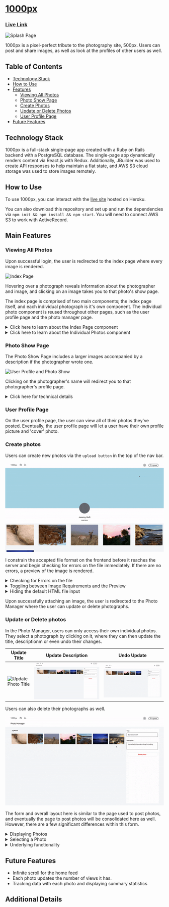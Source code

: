 # [1000px](https://asd-1000pix.herokuapp.com/)

### [Live Link](https://asd-1000pix.herokuapp.com/)

![Splash Page](readme_assets/splash.gif)

1000px is a pixel-perfect tribute to the photography site, 500px. Users can post and share images, as well as look at the profiles of other users as well.

## Table of Contents

  - [Technology Stack](#Technology-Stack)
  - [How to Use](#How-to-Use)
  - [Features](#Features)
    * [Viewing All Photos](#Viewing-All-Photos)
    * [Photo Show Page](#Photo-Show-Page)
    * [Create Photos](#Create-Photos)
    * [Update or Delete Photos](#Update-or-Delete-Photos)
    * [User Profile Page](#User-Profile-Page)
  - [Future Features](#Future-Features)

## Technology Stack

  1000px is a full-stack single-page app created with a Ruby on Rails backend with a PostgreSQL database. The single-page app dynamically renders content via React.js with Redux. Additionally, JBuilder was used to create API responses to help maintain a flat state, and AWS S3 cloud storage was used to store images remotely.

## How to Use

  To use 1000px, you can interact with the [live site](https://asd-1000pix.herokuapp.com/) hosted on Heroku. 
  
  You can also download this repository and set up and run the dependencies via `npm init && npm install && npm start`. You will need to connect AWS S3 to work with ActiveRecord.

## Main Features

### Viewing All Photos

  Upon successful login, the user is redirected to the index page where every image is rendered.

  ![Index Page](readme_assets/index.gif)

  Hovering over a photograph reveals information about the photographer and image, and clicking on an image takes you to that photo's show page.

  The index page is comprised of two main components; the index page itself, and each individual photograph is it's own component. The individual photo component is reused throughout other pages, such as the user profile page and the photo manager page.

<details>
  <summary>Click here to learn about the Index Page component</summary>

  The index page renders every image. As soon as the component mounts, we dispatch a request to fetch each photo, and update our state to contain the photos.

```js
  componentDidMount(){
    this.props.fetchPhotos()
      .then( () => this.setState({
        photos: this.props.photos
      })
      )
  }
```

  This component serves to hold individual photo components.

<details>
<summary>

Click here to see additional details on how `fetchPhotos()` works:

</summary>

  To encapsulate the code, the `fetchPhotos` used here is defined within [photo_actions.js](). 

```js
export const fetchPhotos = () => dispatch => ( 
  APIUtil.fetchPhotos()
    .then(photos => (dispatch(receivePhotos(photos))
      ), err => (
        dispatch(receiveErrors(err.responseJSON))
    ))
);
```   

  Within our photo actions, we use `thunk middleware` to intercept our AJAX call (encapsulated as `APIUtil.fetchPhotos()`), and send the results of our query to the `photos reducer`, which helps maintain our slice of state.

Our `APIUtil.fetchPhotos` is a simple `GET` request:

```js
export const fetchPhotos = () => (
  $.ajax({
    method: 'get',
    url: `/api/photos`,
  })
); 
```

</details>

  Once we have our photos, we map through the array of photos, and thread the photo URL and title as props to each component, `IndvPhoto` (Individual Photo).

```js
<div className="index_page_page">
  {this.state.photos.map((photo, idx) => (
    <Link to={`/photo/${photo.id}`} key={`link_photo_${idx}`} style={{ height: "fit-content" }} >
      <IndvPhoto
        title={photo.title}
        url={photo.fileUrl}
        key={`photo_${idx}`}
      />
    </Link>
  ))
  }
</div>
```

  By wrapping each photo within a `Link` tag, clicking on each image will redirect a user to that photo's show page.

</details>

<details>
  <summary>Click here to learn about the Individual Photos component</summary>

  Because we thread in the url from the index page, we do not need to fetch the photo from the database again. We deconstruct our props object as follows:

```js
  let {title, url, height, editMode, chosen} = this.props;
```

  The `height` and `chosen` props were not threaded when we were on the main index page, but they are used when we are on the 'Photo Manager' page where we can choose a picture to update.

  We then define the object nonHover to encapsulate our inline styling for each individual photograph

```js
let nonHover = {
  backgroundImage: `url(${url})`,
  backgroundSize: 'cover',
  // height: '250px',
  width: 'auto',
}
```
  I used to define a fixed height per image, but I realized I would need a different default height in the photo manager. I wrote the following conditional to assign the height if it is provided as a prop:

```js
if (height) { // if we pass in a height prop
  nonHover.height = height;
} else {
  nonHover.height= "250px";
}
```

  I use inline styling to immediately define the size of each image and prevent content on the page from reshuffling as images load.

  Each photo is a `div` with the class name `indvPhoto`.

```js
<div className="indvPhoto" style={nonHover}>
  <div className="i_p_gradient">
    <div className="top">
      {/* <h1>Placeholder Top</h1> */}
    </div>
    <div className="bottom">
      <h4>{title}</h4>
    </div>
  </div>
  {/* <img src={url} alt={title}/> */}
</div>
```

  By having the image be a div, we can nest in additional `divs`. In this case, there is a container for information to display on hover; if a mouse hovers over the nested gradient, the shadows along with the photo's title will appear.

</details>

### Photo Show Page

  The Photo Show Page includes a larger images accompanied by a description if the photographer wrote one.

  ![User Profile and Photo Show](readme_assets/user_prof.gif)

  Clicking on the photographer's name will redirect you to that photographer's profile page.

  <details>
    <summary>Click here for technical details</summary>

  We reach each photo-show page by assinging the URL in each `<Link>` to be the photo's ID. Therefore, to fetch the corresponding photo, we just need to extract the id from the URL parameters:

```js
  this.props.fetchPhoto(this.props.match.params.photoId) // see app.jsx
```

  Additionally, I link each photo to the user show page via:

```js
  <span>by <Link to={`/users/${photo_usr_id}`} className="photoLink" key={`usr_${photo_usr_id}`}>{photographer}</Link></span>
```

  What's interesting is that the `photographer` key was defined via `jBuilder` and a model-level method.  To maintain a simpler slice of state and minimize information I fetch with each photograph, I wrote a model method to return the photographer's name as a single string, and assign the value in jBuilder.

<details>
  <summary style="color: blue" >Model Methods</summary>

```rb
# Association to User:
belongs_to :user,
  foreign_key: :user_id,
  class_name: :User 
# Method to use above association to return a name
def photographer
  "#{user.first_name} #{user.last_name}"
end
```

</details>

jBuilder Photo Partial:
```rb
  json.set! :photographer, photo.photographer
```

  The jBuilder association minimizes sending information to the frontend because I no longer need to fetch the user with each photo. I did not store the photographer's with each photograph to minimize duplicating names within the database.

</details>

</details>

### User Profile Page

  On the user profile page, the user can view all of their photos they've posted. Eventually, the user profile page will let a user have their own profile picture and 'cover' photo.

### Create photos

  Users can create new photos via the `upload button` in the top of the nav bar. 

  ![Photo Create](readme_assets/photo_create.gif)

  I constrain the accepted file format on the frontend before it reaches the server and begin checking for errors on the file immediately. If there are no errors, a preview of the image is rendered.

<details>
  <summary>Checking for Errors on the file</summary>

  I have two main constraints for the attached file: images have to be in JPEG format, and they cannot exceed 25 Mb in size.

```js
handleFile(e) {
  const fileReader = new FileReader(); // file Reader for preview
  const file = e.currentTarget.files[0] // The first file in our file input.

  const photoErrors = [];
  let bugFree = true;

  // Error handling
  if (!file.type.includes("image/jpeg")) { // if there is a file of the right format
    photoErrors.push("Error: Images must be in JPEG format")
    bugFree = false;
  }
  if (file.size > 25 * Math.pow(10, 6) ) { // 25 MP constraint.
    photoErrors.push("Error: Images cannot exceed 25 Mb")
    bugFree = false;
  }

  this.setState({photoErrors}); 
  // continued below...
```
  `photoErrors` are initialized as an empty array each time a file is attached; this naturally clears pre-existing errors. 

  I define a boolean, `bugFree` to indicate whether the image is valid or not. By default, it is true, but the moment we encounter an error, it is set to false. 

  Thus, we only proceed with rendering a preview of the user's attached photo if the image is valid.

```js
  // continuation from above
  if (bugFree) {
    // default title will be the file name
    let fileName = file.name.split('.').slice(0, -1).join('.')
    this.setState({ title: fileName, backupTitle: fileName })
    fileReader.onloadend = () => {
      this.setState({ photoFile: file, photoUrl: fileReader.result });
    };

    if (file) {
      fileReader.readAsDataURL(file);
    }
  }
};
```

</details>

<details>
  <summary>Toggling between Image Requirements and the Preview</summary>

  On the photo post page, once a file has been attached, it no longer makes sense to render image requirements or any errors associated with the file. Thus, I replace the image requirement section with a preview of the image. 

  I first create a preview of the image by using `FileReader.readAsDataURL()` in the `handleFile()` function.
<details>
  <summary>Click to see relevant code from handleFile:</summary>

```js
const fileReader = new FileReader(); // file Reader for preview
fileReader.onloadend = () => {
  this.setState({ photoFile: file, photoUrl: fileReader.result });
};

if (file) { // sanity check: only proceed if file is present
  fileReader.readAsDataURL(file);
}
```
</details>

I then assign a constant to show image requirements and any errors associated with the file.
```js
  const imageReq =  <div className="imageReq">
  <h3>Image Requirements</h3>
  <li className="im_ind_req">JPEG only</li>
  <li className="im_ind_req">Max. photo size is 25 Mb</li>
  {/* Mapping over any errors and assigning them each to a new <li> */}
  <ul className="fnt_err"> 
    {this.state.photoErrors.map( (fErr, idx) => (
      <li key={`fnt_err ${idx}`}>{fErr}</li>
    ))}
  </ul>
  </div>
```

And now, I use a ternary operator to assign a constant `preview` to a preview of the image only if it is present in State; otherwise, the preview constant contains the image requirements with any file errors.

```js
  const preview = this.state.photoUrl ? <img src={this.state.photoUrl} style={{height: "300px"}} /> : imageReq;
```

  Thus, within the final output for this file, I display the image or the requirements in the left side of the photoCreate page via:

```js
  <div className="photoCreate_content">
    <div className="pcc_Lt"> {/* Lt: left */}
      {preview}
    </div>
    <div className="pcc_Rt fColCen">  {/* Rt: right */}
```

</details>

<details>
  <summary>Hiding the default HTML file input</summary>

  The default input for choosing a file does not suit the rest of the form container:

  ![default file input](readme_assets/other_images/file_input.png)

  Thus, I first linked the label for the input.

```js
  <label htmlFor="file-input" className="pcc_message file-input blueButton">Select Photo</label>
  <input type="file" id="file-input" className="fileInput" 
    name = "file" onChange={this.handleFile.bind(this)} />
```

  I then reduce the size of the default file input to be 1px (and not 0px for cross-browser support) and make it transparent.

```scss
.fileInput { // hides standard file upload button
  width: 0.01px;
  height: 0.01px;
  opacity: 0;
  overflow: hidden;
  position: absolute;
  z-index: -1;
}
```

I then style the label to look like a button.

```scss
.file-input.blueButton {
  width: 100px;
}
.blueButton{
  align-self: center;
  text-align: center;
  font-size: 16px;
  width: 200px;
  background-color: $blue;
  color: $background_white;
  border-radius: 12.5px;
  border-style: none;
  margin: 16px 0px;
  padding: 8px 32px;
  cursor: pointer;
}
```

  ![upload button](readme_assets/photo_create_button.gif)

  I used two classes for the label here because I reuse the `blueButton` class to style other buttons, such as the submit button:

```html
<button className="blueButton">Upload Photo</button>
```

</details>

  Upon successfully attaching an image, the user is redirected to the Photo Manager where the user can update or delete photographs.

### Update or Delete photos

  In the Photo Manager, users can only access their own individual photos. They select a photograph by clicking on it, where they can then update the title, descriptionm or even undo their changes. 

  | Update Title | Update Description | Undo Update |
|--------------|--------------------|-------------|
| ![Update Photo Title](readme_assets/update_title.gif) | ![Update Photo Description](readme_assets/update_description.gif) | ![Undo Photo Update](readme_assets/update_undo.gif) |


  Users can also delete their photographs as well.

  ![Delete Photo](readme_assets/delete_photo.gif)

  The form and overall layout here is similar to the page used to post photos, and eventually the page to post photos will be consolidated here as well. However, there are a few significant differences within this form.

<details>
  <summary>Displaying Photos </summary>

  We display a smaller version of each image the user has uploaded. The method to fetch each photo is the same, but the way we display them is different in two ways (compared to the previous ways).

```js
displayPhotos() {
  if (this.state.photos) {
    return this.state.photos.map((photo, idx) => {
      return (
        <div key={`photo_${idx}`} onClick={() => this.setState({ // CHANGE 1!
          chosenPhoto: photo, chosenPhotoIdx: idx, title: photo.title,
          description: photo.description})}
          >
          <IndvPhoto
            editMode={true} // CHANGE 2!
            url={photo.fileUrl}
            idx={idx}
            height="125px"
            chosen={this.state.chosenPhotoIdx===idx}
          />
        </div>
      )
    }
    )
  } else {
    return [];  // return an empty array...
  }
}
```
  1.  We `setState` when clicking an image. We no longer have a `LINK` to redirect the user to that photo's show page upon updating the image.
  2. We thread in three new props: `editMode`, `height`, and `chosen`. We will be using `editMode` and `chosen` to identify which photo the user has chosen.

</details>

<details>
  <summary>Selecting a Photo</summary>

Users can select a photo by clicking on it, and change their selection by clicking on another one. We handle the click listener and pass the selected photo to state all within `displayPhotos()`.

Our default state is initially empty:

```js
  this.state = {
    photos: [], // fetched photos
    chosenPhoto: {},
    chosenPhotoIdx: "",
    title: "",
    description: "",
  };
```

And to each image, we define `onClick` callback to be:

```js
this.setState({chosenPhoto: photo, chosenPhotoIdx: idx, 
  title: photo.title, description: photo.description})
```

When a user clicks on a photo, that photo becomes the chosen photo, and the title and description fields are set to that clicked photo's title/description.

The title and description in state is linked to the value in the form's `textarea` inputs the same way we did so for the photo upload form.


```js
<textarea name="photo title" value={this.state.title}
  onChange={this.update('title')}
  placeholder="e.g. Sunset in Blue"
  className="title"
/>
```

#### Styling the chosen photo differently:

To make it visually clear which image the user has selected, I decide to make the chosen image look different. Thus, I would need to let the individual photo container know that:

1. The photo is being displayed on the Photo Manager page
2. The photo was clicked on.

To let the container know we are coming from the photo manager page, I thread in the prop, `editMode` and assign that to `true`. That way, instead of returning the standard image that shows information on hover, I can return earlier via:

```js
if (editMode) {
  return // return the photo without the hover gradients...
}
```

To indicate which photo was clicked on, I track the index of each photo we display, and I then assign `chosenPhotoIdx` to be that photo's index when a user clicks on the photo.

To thread that information to the individual photo container, all I need to do is:

```js
<IndvPhoto
  // other props...
  chosen={this.state.chosenPhotoIdx===idx}
/>
```

Within the individual photo container, we return the image and give it an additional class `chPhoto` if the photo is chosen.

```js
if (editMode) { // manage photo page
  // check if idx here is same as chosenPhoto...
  if (chosen) {
    return <div className="indvPhoto edtPhoto chPhoto" style={nonHover} > </div>
  } else {
    return <div className="indvPhoto edtPhoto" style={nonHover} > </div>
  }
```

  We can then style the chosen photo differently by its class, `chPhoto`.

```scss
.edtPhoto {
  cursor: pointer;
}

.chPhoto {
  cursor: auto;
  border: solid $background_white 1.5px;
  // background-color: $background_white;
  // border: 2px solid #0870d1;
  padding: 0px;
  box-sizing: border-box;
  box-shadow: 0 0 5px $blue;
}
```

</details>

<details>
  <summary>Underlying functionality</summary>

  There are a few helper functions beyond displaying photos that we bind to state.

  | Name | Purpose |
|--------------------------|----------------------------------------------------------------------|
| `this.displayPhotos` | Displays all photos |
| `this.showOnUpdate` | Display button to cancel or update only when there is a valid update |
| `this.updatePhotoPOJO` | Updates the chosen photo |
| `this.cancelPhotoUpdate` | Reverts the title and description to before the update was submitted |
| `this.deletePhotoPOJO` | Deletes the chosen photo |
| `this.clearChosenPhoto` | Removes the selected photo |

<details>
  <summary>Click here for details about showOnUpdate</summary>

  The showOnUpdate returns buttons that trigger `cancelPhotoUpdate()` or `updatePhotoPOJO` only when we first have a chosen photo AND that the title or description has been changed.

```js
showOnUpdate() {
  if (this.state.chosenPhoto.title !== undefined) { // if there is a chosenPhoto
    let {chosenPhoto, title, description} = this.state;
    // if there is a change
    if (chosenPhoto.title !== title || chosenPhoto.description !== description) {
      return(
        <div className="update_buttons">
          <span className="update cancel" type="button" onClick={() => this.cancelPhotoUpdate()}>Cancel</span>
          <button className="update save" type="button" onClick={() => this.updatePhotoPOJO()}>Save Changes</button>
        </div>
      )
    }
  }
}
```
</details>

<details>
  <summary>Click here for details about deletePhotoPOJO</summary>

  The `deletePhotoPOJO` is similar to our `fetchPhoto` (in terms of dispatching a thunk action leading to our AJAX call), but this time we delete the photo instead of returning it.

```js
  deletePhotoPOJO() {
    let deletedPhoto = this.state.chosenPhoto;
    if (deletedPhoto.id !== undefined) { // If there is a photo ID
      this.props.deletePhoto(deletedPhoto.id); // Does the actual deleting.
      // continued below
```
  At this point, we have deleted the photo. However, within our State, we still have our deleted photo being displayed. Thus, we need to update our state to remove that photo. To quickly find that photo in our array of `photos` (in `state`), we use the `chosenPhotoIdx` (set when we first clicked on that image) to remove that photo.

```js
      // continued above
      let newPhotos = this.state.photos; 
      newPhotos.splice(this.state.chosenPhotoIdx, 1); // removes the photo from the array

      this.setState({photos: newPhotos})  // sets state
        .then(() => this.clearChosenPhoto() )
    }
  }
```

  And upon succesfully updating the state of photos, we clear our chosen photo.

</details>


</details>

## Future Features

  * Infinite scroll for the home feed 
  * Each photo updates the number of views it has.
  * Tracking data with each photo and displaying summary statistics

## Additional Details



